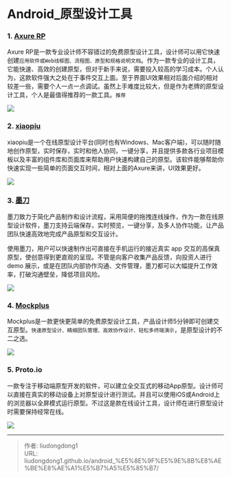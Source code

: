 # Android_原型设计工具


### 1. [Axure RP](https://www.axure.com/)

Axure RP是一款专业设计师不容错过的免费原型设计工具，设计师可以用它快速创建`应用软件或Web线框图、流程图、原型和规格说明文档`。作为一款专业的设计工具，它能快速、高效的创建原型，但对于新手来说，需要投入较高的学习成本。个人认为，这款软件强大之处在于事件交互上面。至于界面UI效果相对后面介绍的相对较差一些，需要个人一点一点调试。虽然上手难度比较大，但是作为老牌的原型设计工具，个人是最值得推荐的一款工具。`推荐`

![](https://gitee.com/github-25970295/blogpictureV2/raw/master/image-20211108203938975.png)

### 2. [xiaopiu](https://www.xiaopiu.com/)

xiaopiu是一个在线原型设计平台(同时也有Windows、Mac客户端)，可以随时随地创作原型，实时保存，实时和他人协同，一键分享，并且提供多款各行业项目模板以及丰富的组件库和页面库来帮助用户快速构建自己的原型。该软件能够帮助你快速实现一些简单的页面交互时间，相对上面的Axure来讲，UI效果更好。

![](https://gitee.com/github-25970295/blogpictureV2/raw/master/image-20211108204007500.png)

### 3. [墨刀](https://modao.cc/)

墨刀致力于简化产品制作和设计流程，采用简便的拖拽连线操作，作为一款在线原型设计软件，墨刀支持云端保存，实时预览，一键分享，及多人协作功能，让产品团队快速高效地完成产品原型和交互设计。

使用墨刀，用户可以快速制作出可直接在手机运行的接近真实 app 交互的高保真原型，使创意得到更直观的呈现。不管是向客户收集产品反馈，向投资人进行 demo 展示，或是在团队内部协作沟通、文件管理，墨刀都可以大幅提升工作效率，打破沟通壁垒，降低项目风险。

![](https://gitee.com/github-25970295/blogpictureV2/raw/master/image-20211108204039734.png)

### 4. [Mockplus](https://www.mockplus.cn/?home=1)

Mockplus是一款更快更简单的免费原型设计工具，产品设计师5分钟即可创建交互原型。`快速原型设计、精细团队管理、高效协作设计、轻松多终端演示`，是原型设计的不二之选。

![](https://gitee.com/github-25970295/blogpictureV2/raw/master/image-20211108204114778.png)

### 5. Proto.io

一款专注于移动端原型开发的软件，可以建立全交互式的移动App原型。设计师可以直接在真实的移动设备上对原型设计进行测试。并且可以使用iOS或Android上的浏览器以全屏模式运行原型。不过这是款在线设计工具，设计师在进行原型设计时需要保持经常在线。

![](https://gitee.com/github-25970295/blogpictureV2/raw/master/image-20211108204150088.png)

---

> 作者: liudongdong1  
> URL: liudongdong1.github.io/android_%E5%8E%9F%E5%9E%8B%E8%AE%BE%E8%AE%A1%E5%B7%A5%E5%85%B7/  


